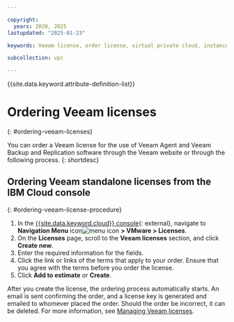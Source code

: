 ```yaml
---

copyright:
  years: 2020, 2025
lastupdated: "2025-01-23"

keywords: Veeam license, order license, virtual private cloud, instance backup

subcollection: vpc

---
```


{{site.data.keyword.attribute-definition-list}}

# Ordering Veeam licenses
{: #ordering-veeam-licenses}

You can order a Veeam license for the use of Veeam Agent and Veeam Backup and Replication software through the Veeam website or through the following process.
{: shortdesc}

## Ordering Veeam standalone licenses from the IBM Cloud console
{: #ordering-veeam-license-procedure}

1. In the [{{site.data.keyword.cloud}} console](https://console.cloud.ibm.com){: external}, navigate to **Navigation Menu** icon![menu icon](../icons/icon_hamburger.svg) **> VMware > Licenses**.
1. On the **Licenses** page, scroll to the **Veeam licenses** section, and click **Create new**.
1. Enter the required information for the fields.
1. Click the link or links of the terms that apply to your order. Ensure that you agree with the terms before you order the license.
1. Click **Add to estimate** or **Create**.

After you create the license, the ordering process automatically starts. An email is sent confirming the order, and a license key is generated and emailed to whomever placed the order. Should the order be incorrect, it can be deleted. For more information, see [Managing Veeam licenses](/docs/vmwaresolutions?topic=vmwaresolutions-veeam_managing_licenses).
